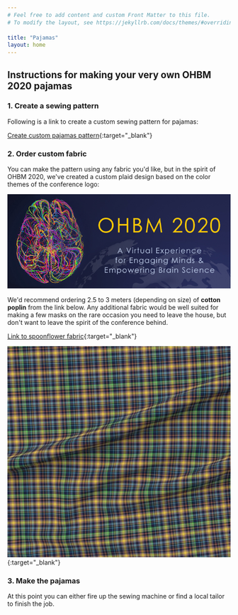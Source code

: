 ```yaml
---
# Feel free to add content and custom Front Matter to this file.
# To modify the layout, see https://jekyllrb.com/docs/themes/#overriding-theme-defaults

title: "Pajamas"
layout: home
---
```


## Instructions for making your very own OHBM 2020 pajamas

### 1. Create a sewing pattern

Following is a link to create a custom sewing pattern for pajamas:

[Create custom pajamas pattern](https://5ef5db741fd1b58ac19f5ed4--frosty-gates-a0f6b5.netlify.app){:target="\_blank"}

### 2. Order custom fabric

You can make the pattern using any fabric you'd like, but in the spirit of OHBM 2020, we've created a custom plaid design based on the color themes of the conference logo:

![OHBM 2020 logo](/images/hbm_bnr_2020conf.jpg)

We'd recommend ordering 2.5 to 3 meters (depending on size) of **cotton poplin** from the link below. Any additional fabric would be well suited for making a few masks on the rare occasion you need to leave the house, but don't want to leave the spirit of the conference behind.

[Link to spoonflower fabric](https://www.spoonflower.com/en/fabric/10209454-ohbm-2020-plaid-by-ohbmapparel?fabric=cotton_poplin_brava){:target="\_blank"}

![OHBM 2020 plaid pattern](/images/OHBM_2020_plaid.png){:target="\_blank"}


### 3. Make the pajamas

At this point you can either fire up the sewing machine or find a local tailor to finish the job. 
